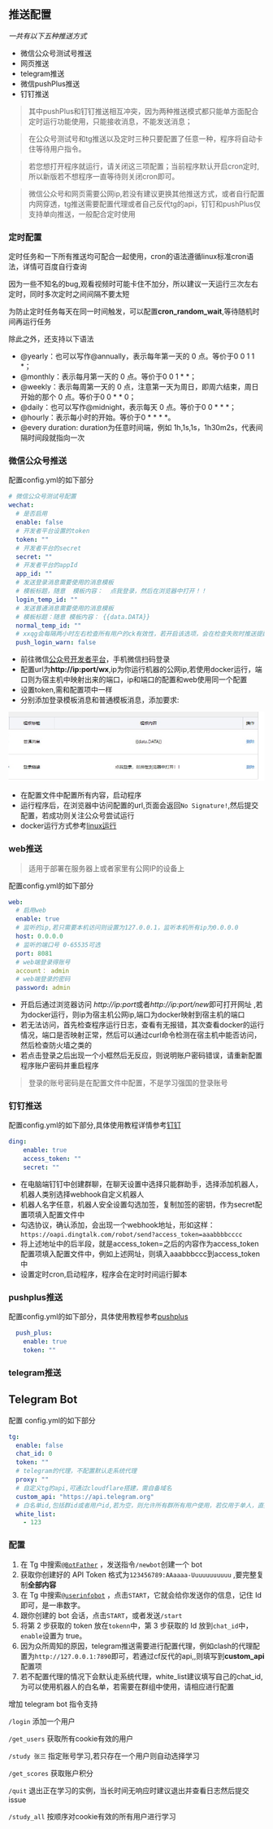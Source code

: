 ## 推送配置<!-- {docsify-ignore} -->

*一共有以下五种推送方式*
+ 微信公众号测试号推送
+ 网页推送
+ telegram推送
+ 微信pushPlus推送
+ 钉钉推送

> 其中pushPlus和钉钉推送相互冲突，因为两种推送模式都只能单方面配合定时运行功能使用，只能接收消息，不能发送消息；

> 在公众号测试号和tg推送以及定时三种只要配置了任意一种，程序将自动卡住等待用户指令。

> 若您想打开程序就运行，请关闭这三项配置；当前程序默认开启cron定时,所以新版若不想程序一直等待则关闭cron即可。

> 微信公众号和网页需要公网ip,若没有建议更换其他推送方式，或者自行配置内网穿透，tg推送需要配置代理或者自己反代tg的api，钉钉和pushPlus仅支持单向推送，一般配合定时使用

### 定时配置

定时任务和一下所有推送均可配合一起使用，cron的语法遵循linux标准cron语法，详情可百度自行查询

因为一些不知名的bug,观看视频时可能卡住不加分，所以建议一天运行三次左右定时，同时多次定时之间间隔不要太短

为防止定时任务每天在同一时间触发，可以配置**cron_random_wait**,等待随机时间再运行任务

除此之外，还支持以下语法
+ @yearly：也可以写作@annually，表示每年第一天的 0 点。等价于0 0 1 1 *；
+ @monthly：表示每月第一天的 0 点。等价于0 0 1 * *；
+ @weekly：表示每周第一天的 0 点，注意第一天为周日，即周六结束，周日开始的那个 0 点。等价于0 0 * * 0；
+ @daily：也可以写作@midnight，表示每天 0 点。等价于0 0 * * *；
+ @hourly：表示每小时的开始。等价于0 * * * *。
+ @every duration: duration为任意时间端，例如 1h,1s,1s，1h30m2s，代表间隔时间段就指向一次

### 微信公众号推送
配置config.yml的如下部分
```yaml
# 微信公众号测试号配置
wechat:
  # 是否启用
  enable: false
  # 开发者平台设置的token
  token: ""
  # 开发者平台的secret
  secret: ""
  # 开发者平台的appId
  app_id: ""
  # 发送登录消息需要使用的消息模板
  # 模板标题，随意  模板内容：  点我登录，然后在浏览器中打开！！
  login_temp_id: ""
  # 发送普通消息需要使用的消息模板
  # 模板标题：随意 模板内容： {{data.DATA}}
  normal_temp_id: ""
  # xxqg会每隔两小时左右检查所有用户的ck有效性，若开启该选项，会在检查失败时推送提醒消息
  push_login_warn: false
```

+ 前往微信[公众号开发者平台](http://mp.weixin.qq.com/debug/cgi-bin/sandbox?t=sandbox/login)，手机微信扫码登录
+ 配置url为**http://ip:port/wx**,ip为你运行机器的公网ip,若使用docker运行，端口则为宿主机中映射出来的端口，ip和端口的配置和web使用同一个配置
+ 设置token,需和配置项中一样
+ 分别添加登录模板消息和普通模板消息，添加要求:

![](./img/wx_temp.jpg)

+ 在配置文件中配置所有内容，启动程序
+ 运行程序后，在浏览器中访问配置的url,页面会返回``No Signature!``,然后提交配置，若成功则关注公众号尝试运行
+ docker运行方式参考[linux运行](./linux/index.md)


### web推送
> 适用于部署在服务器上或者家里有公网IP的设备上

配置config.yml的如下部分
```yaml
web:
  # 启用web
  enable: true
  # 监听的ip,若只需要本机访问则设置为127.0.0.1，监听本机所有ip为0.0.0.0
  host: 0.0.0.0
  # 监听的端口号 0-65535可选
  port: 8081
  # web端登录得账号
  account： admin
  # web端登录的密码
  password: admin
```

+ 开启后通过浏览器访问 *http://ip:port*或者*http://ip:port/new*即可打开网址 ,若为docker运行，则ip为宿主机公网ip,端口为docker映射到宿主机的端口
+ 若无法访问，首先检查程序运行日志，查看有无报错，其次查看docker的运行情况，端口是否映射正常，然后可以通过curl命令检测在宿主机中能否访问，然后检查防火墙之类的
+ 若点击登录之后出现一个小框然后无反应，则说明账户密码错误，请重新配置程序账户密码并重启程序

> 登录的账号密码是在配置文件中配置，不是学习强国的登录账号

### 钉钉推送
配置config.yml的如下部分,具体使用教程详情参考[钉钉](https://developers.dingtalk.com/document/robots/custom-robot-access?spm=ding_open_doc.document.0.0.7f875e5903iVpC#topic-2026027)
```yaml
ding:
    enable: true
    access_token: ""
    secret: ""
```
+ 在电脑端钉钉中创建群聊，在聊天设置中选择只能群助手，选择添加机器人，机器人类别选择webhook自定义机器人
+ 机器人名字任意，机器人安全设置勾选加签，复制加签的密钥，作为secret配置项填入配置文件中
+ 勾选协议，确认添加，会出现一个webhook地址，形如这样：```https://oapi.dingtalk.com/robot/send?access_token=aaabbbbcccc```
+ 将上述地址中的后半段，就是access_token=之后的内容作为access_token配置项填入配置文件中，例如上述网址，则填入aaabbbccc到access_token中
+ 设置定时cron,启动程序，程序会在定时时间运行脚本

### pushplus推送
配置config.yml的如下部分，具体使用教程参考[pushplus](https://www.pushplus.plus/)
```yaml
  push_plus:
    enable: true
    token: ""
```
### telegram推送 
## Telegram Bot
配置 config.yml的如下部分
```yaml
tg:
  enable: false
  chat_id: 0
  token: ""
  # telegram的代理，不配置默认走系统代理
  proxy: ""
  # 自定义tg的api,可通过cloudflare搭建，需自备域名
  custom_api: "https://api.telegram.org"
  # 白名单id,包括群id或者用户id,若为空，则允许所有群所有用户使用，若仅用于单人，直接配置上面的chat_id就可以
  white_list:
    - 123
```

### 配置

1. 在 Tg 中搜索[`@BotFather`](https://t.me/BotFather) ，发送指令`/newbot`创建一个 bot
2. 获取你创建好的 API Token 格式为`123456789:AAaaaa-Uuuuuuuuuuu` ,要完整复制**全部内容**
3. 在 Tg 中搜索[`@userinfobot`](https://t.me/userinfobot) ，点击`START`，它就会给你发送你的信息，记住 Id 即可，是一串数字。
4. 跟你创建的 bot 会话，点击`START`，或者发送`/start`
5. 将第 2 步获取的 token 放在`tokenn`中，第 3 步获取的 Id 放到`chat_id`中，`enable`设置为 true。
6. 因为众所周知的原因，telegram推送需要进行配置代理，例如clash的代理配置为```http://127.0.0.1:7890```即可，若通过cf反代的api,,则填写到**custom_api**配置项
7. 若不配置代理的情况下会默认走系统代理，white_list建议填写自己的chat_id,为可以使用机器人的白名单，若需要在群组中使用，请相应进行配置

增加 telegram bot 指令支持

`/login` 添加一个用户

`/get_users` 获取所有cookie有效的用户

`/study 张三` 指定账号学习,若只存在一个用户则自动选择学习

`/get_scores` 获取账户积分

`/quit` 退出正在学习的实例，当长时间无响应时建议退出并查看日志然后提交issue

`/study_all` 按顺序对cookie有效的所有用户进行学习



